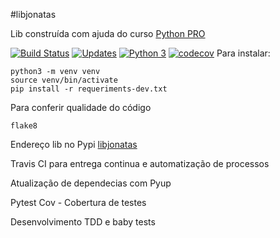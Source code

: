#libjonatas

Lib construída com ajuda do curso [Python PRO](http://www.python.pro.br)

[![Build Status](https://travis-ci.com/jona04/libjonatas.svg?branch=master)](https://travis-ci.com/jona04/libjonatas)
[![Updates](https://pyup.io/repos/github/jona04/libpythonpro/shield.svg)](https://pyup.io/repos/github/jona04/libpythonpro/)
[![Python 3](https://pyup.io/repos/github/jona04/libpythonpro/python-3-shield.svg)](https://pyup.io/repos/github/jona04/libpythonpro/)
[![codecov](https://codecov.io/gh/jona04/libjonatas/branch/master/graph/badge.svg)](https://codecov.io/gh/jona04/libjonatas)
Para instalar:

```console
python3 -m venv venv
source venv/bin/activate
pip install -r requeriments-dev.txt

```

Para conferir qualidade do código

```cosole
flake8
```

Endereço lib no Pypi [libjonatas](https://pypi.org/project/libjonatas/)

Travis CI para entrega continua e automatização de processos

Atualização de dependecias com Pyup

Pytest Cov - Cobertura de testes

Desenvolvimento TDD e baby tests

